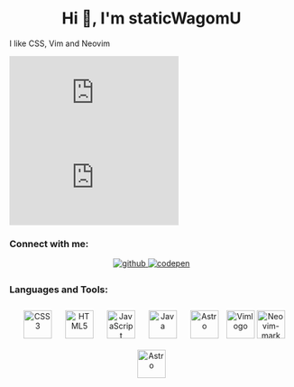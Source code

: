 <h1 align="center">Hi 👋, I'm staticWagomU</h1>
<p>I like CSS, Vim and Neovim</p>

[![My Stats](https://github-stats-evirunurm.vercel.app/api/stats.js?username=staticWagomU&peng=false)](https://github.com/evirunurm/github-stats)
[![My languages](https://github-stats-evirunurm.vercel.app/api/languages.js?username=staticWagomU&pie=false)](https://github.com/evirunurm/github-stats)
<h3 align="left">Connect with me:</h3>
<div align="center">
<a href="https://github.com/staticWagomU" target="_blank">
<img src=https://img.shields.io/badge/github-%2324292e.svg?&style=for-the-badge&logo=github&logoColor=white alt=github style="margin-bottom: 5px;" />
</a>
<a href="https://codepen.com/statictowa" target="_blank">
<img src=https://img.shields.io/badge/codepen-%23131417.svg?&style=for-the-badge&logo=codepen&logoColor=white alt=codepen style="margin-bottom: 5px;" />
</a>  
</div>  

<h3 align="left">Languages and Tools:</h3>
<p align="center"> 
<a href="https://www.w3schools.com/css/" target="_blank"><img style="margin: 10px" src="https://profilinator.rishav.dev/skills-assets/css3-original-wordmark.svg" alt="CSS3" height="50" /></a>  
<a href="https://en.wikipedia.org/wiki/HTML5" target="_blank"><img style="margin: 10px" src="https://profilinator.rishav.dev/skills-assets/html5-original-wordmark.svg" alt="HTML5" height="50" /></a>  
<a href="https://www.javascript.com/" target="_blank"><img style="margin: 10px" src="https://profilinator.rishav.dev/skills-assets/javascript-original.svg" alt="JavaScript" height="50" /></a>  
<a href="https://www.java.com/" target="_blank"><img style="margin: 10px" src="https://profilinator.rishav.dev/skills-assets/java-original-wordmark.svg" alt="Java" height="50" /></a>  
<a href="https://www.astro.build/" target="_blank"><img style="margin: 10px" src="https://profilinator.rishav.dev/skills-assets/astro.svg" alt="Astro" height="50" /></a>  
<a title="User:D0ktorz, GPL &lt;http://www.gnu.org/licenses/gpl.html&gt;, via Wikimedia Commons" href="https://commons.wikimedia.org/wiki/File:Vimlogo.svg"><img height="50" alt="Vimlogo" src="https://upload.wikimedia.org/wikipedia/commons/thumb/9/9f/Vimlogo.svg/512px-Vimlogo.svg.png"></a>
<a title="Jason Long, neovim, CC BY 3.0 &lt;https://creativecommons.org/licenses/by/3.0&gt;, via Wikimedia Commons" href="https://commons.wikimedia.org/wiki/File:Neovim-mark.svg"><img height="50" alt="Neovim-mark" src="https://upload.wikimedia.org/wikipedia/commons/thumb/3/3a/Neovim-mark.svg/256px-Neovim-mark.svg.png"></a>
<a href="https://www.astro.build/](https://ja.wikipedia.org/wiki/%E3%83%95%E3%82%A1%E3%82%A4%E3%83%AB:VB.NET_Logo.svg" target="_blank"><img style="margin: 10px" src="https://upload.wikimedia.org/wikipedia/commons/4/40/VB.NET_Logo.svg" alt="Astro" height="50" /></a>  
</p>
